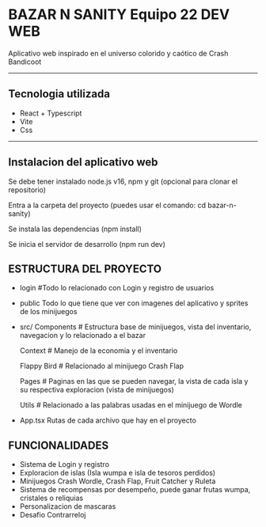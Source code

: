 # BAZAR N SANITY Equipo 22 DEV WEB

Aplicativo web inspirado en el universo colorido y caótico de Crash Bandicoot

---

## Tecnologia utilizada

- React + Typescript
- Vite
- Css

-----
## Instalacion del aplicativo web

Se debe tener instalado node.js v16, npm y git (opcional para clonar el repositorio)

Entra a la carpeta del proyecto (puedes usar el comando: cd bazar-n-sanity)

Se instala las dependencias (npm install)

Se inicia el servidor de desarrollo (npm run dev)


## ESTRUCTURA DEL PROYECTO

- login #Todo lo relacionado con Login y registro de usuarios
- public Todo lo que tiene que ver con imagenes del aplicativo y sprites de los minijuegos
- src/
    Components # Estructura base de minijuegos, vista del inventario, navegacion y lo relacionado a el bazar

    Context # Manejo de la economia y el inventario

    Flappy Bird # Relacionado al minijuego Crash Flap

    Pages # Paginas en las que se pueden navegar, la vista de cada isla y su respectiva exploracion (vista de minijuegos)

    Utils # Relacionado a las palabras usadas en el minijuego de Wordle

- App.tsx Rutas de cada archivo que hay en el proyecto

## FUNCIONALIDADES

- Sistema de Login y registro
- Exploracion de islas (Isla wumpa e isla de tesoros perdidos)
- Minijuegos Crash Wordle, Crash Flap, Fruit Catcher y Ruleta
- Sistema de recompensas por desempeño, puede ganar frutas wumpa,  cristales o reliquias
- Personalizacion de mascaras
- Desafio Contrarreloj

